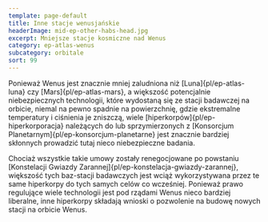 ```yaml
---
template: page-default
title: Inne stacje wenusjańskie
headerImage: mid-ep-other-habs-head.jpg
excerpt: Mniejsze stacje kosmiczne nad Wenus
category: ep-atlas-wenus
subcategory: orbitale
sort: 99
---
```

Ponieważ Wenus jest znacznie mniej zaludniona niż [Luna]{pl/ep-atlas-luna} czy [Mars]{pl/ep-atlas-mars}, a większość potencjalnie niebezpiecznych technologii, które wydostaną się ze stacji badawczej na orbicie, niemal na pewno spadnie na powierzchnię, gdzie ekstremalne temperatury i ciśnienia je zniszczą, wiele [hiperkorpów]{pl/ep-hiperkorporacja} należących do lub sprzymierzonych z [Konsorcjum Planetarnym]{pl/ep-konsorcjum-planetarne} jest znacznie bardziej skłonnych prowadzić tutaj nieco niebezpieczne badania. 

Chociaż wszystkie takie umowy zostały renegocjowane po powstaniu [Konstelacji Gwiazdy Zarannej]{pl/ep-konstelacja-gwiazdy-zarannej}, większość tych baz-stacji badawczych jest wciąż wykorzystywana przez te same hiperkorpy do tych samych celów co wcześniej. Ponieważ prawo regulujące wiele technologii jest pod rządami Wenus nieco bardziej liberalne, inne hiperkorpy składają wnioski o pozwolenie na budowę nowych stacji na orbicie Wenus.
